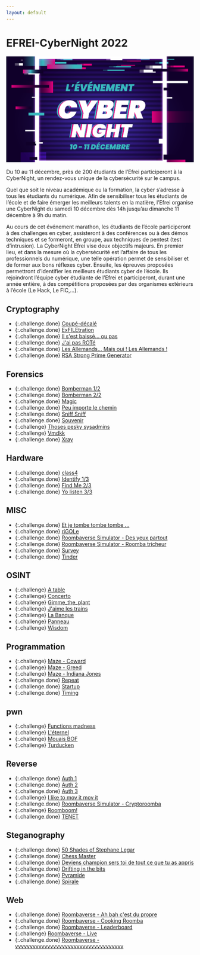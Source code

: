 ```yaml
---
layout: default
---
```


# EFREI-CyberNight 2022

![Affiche](images/affiche.png)

Du 10 au 11 décembre, près de 200 étudiants de l’Efrei participeront à la CyberNight, un rendez-vous unique de la cybersécurité sur le campus.

Quel que soit le niveau académique ou la formation, la cyber s’adresse à tous les étudiants du numérique. Afin de sensibiliser tous les étudiants de l’école et de faire émerger les meilleurs talents en la matière, l’Efrei organise une CyberNight du samedi 10 décembre dès 14h jusqu’au dimanche 11 décembre à 9h du matin.

Au cours de cet événement marathon, les étudiants de l’école participeront à des challenges en cyber, assisteront à des conférences ou à des démos techniques et se formeront, en groupe, aux techniques de pentest (test d’intrusion). La CyberNight Efrei vise deux objectifs majeurs. En premier lieu, et dans la mesure où la cybersécurité est l’affaire de tous les professionnels du numérique, une telle opération permet de sensibiliser et de former aux bons réflexes cyber. Ensuite, les épreuves proposées permettront d’identifier les meilleurs étudiants cyber de l’école. Ils rejoindront l’équipe cyber étudiante de l’Efrei et participeront, durant une année entière, à des compétitions proposées par des organismes extérieurs à l’école (Le Hack, Le FIC,…).

## Cryptography
- {:.challenge.done} [Coupé-décalé](/writeups/CYBN_2022/Cryptography/Coup%C3%A9-d%C3%A9cal%C3%A9/)
- {:.challenge.done} [ExFILEtration](/writeups/CYBN_2022/Cryptography/ExFILEtration/)
- {:.challenge.done} [Il s'est baissé... ou pas](/writeups/CYBN_2022/Cryptography/Il%20s'est%20baiss%C3%A9%20ou%20pas/)
- {:.challenge.done} [J'ai pas ROTé](/writeups/CYBN_2022/Cryptography/J'ai%20pas%20ROT%C3%A9/)
- {:.challenge.done} [Les Allemands... Mais oui ! Les Allemands !](/writeups/CYBN_2022/Cryptography/Les%20Allemands%20Mais%20oui%20!%20%20%20Les%20Allemands%20!/)
- {:.challenge.done} [RSA Strong Prime Generator](/writeups/CYBN_2022/Cryptography/RSA%20Strong%20Prime%20Generator/)


## Forensics
- {:.challenge.done} [Bomberman 1/2](/writeups/CYBN_2022/Forensics/Bomberman%201_2/)
- {:.challenge.done} [Bomberman 2/2](/writeups/CYBN_2022/Forensics/Bomberman%202_2/)
- {:.challenge.done} [Magic](/writeups/CYBN_2022/Forensics/Magic/)
- {:.challenge.done} [Peu importe le chemin](/writeups/CYBN_2022/Forensics/Peu%20importe%20le%20chemin/)
- {:.challenge.done} [Sniff Sniff](/writeups/CYBN_2022/Forensics/Sniff%20Sniff/)
- {:.challenge.done} [Souvenir](/writeups/CYBN_2022/Forensics/Souvenir/)
- {:.challenge} [Thoses pesky sysadmins](/writeups/CYBN_2022/Forensics/thoses%20pesky%20sysadmins/)
- {:.challenge} [Vmdkk](/writeups/CYBN_2022/Forensics/Vmdkk/)
- {:.challenge.done} [Xray](/writeups/CYBN_2022/Forensics/Xray/)

## Hardware
- {:.challenge.done} [class4](/writeups/CYBN_2022/Hardware/class4/)
- {:.challenge.done} [Identify 1/3](/writeups/CYBN_2022/Hardware/Identify%201_3/)
- {:.challenge.done} [Find Me 2/3](/writeups/CYBN_2022/Hardware/Find%20Me%202_3/)
- {:.challenge.done} [Yo listen 3/3](/writeups/CYBN_2022/Hardware/Yo%20listen%203_3/)

## MISC
- {:.challenge.done} [Et je tombe tombe tombe ...](/writeups/CYBN_2022/Misc/Et%20je%20tombe%20tombe%20tombe/)
- {:.challenge.done} [riGOLe](/writeups/CYBN_2022/Misc/riGOLe/)
- {:.challenge.done} [Roombaverse Simulator - Des yeux partout](/writeups/CYBN_2022/Misc/Roombaverse%20Simulator%20-%20Des%20yeux%20partout/)
- {:.challenge.done} [Roombaverse Simulator - Roomba tricheur](/writeups/CYBN_2022/Misc/Roombaverse%20Simulator%20-%20Roomba%20tricheur/)
- {:.challenge.done} [Survey](/writeups/CYBN_2022/Misc/Survey/)
- {:.challenge.done} [Tinder](/writeups/CYBN_2022/Misc/Tinder/)

## OSINT
- {:.challenge} [A table](/writeups/CYBN_2022/Osint/A%20table/)
- {:.challenge} [Concerto](/writeups/CYBN_2022/Osint/Concerto/)
- {:.challenge} [Gimme_the_plant](/writeups/CYBN_2022/Osint/Gimme_the_plant/)
- {:.challenge} [J'aime les trains](/writeups/CYBN_2022/Osint/J'aime%20les%20trains/)
- {:.challenge} [La Banque](/writeups/CYBN_2022/Osint/La%20Banque/)
- {:.challenge} [Panneau](/writeups/CYBN_2022/Osint/Panneau/)
- {:.challenge} [Wisdom](/writeups/CYBN_2022/Osint/Wisdom/)

## Programmation
- {:.challenge} [Maze - Coward](/writeups/CYBN_2022/Programmation/Maze%20-%20Coward/)
- {:.challenge} [Maze - Greed](/writeups/CYBN_2022/Programmation/Maze%20-%20Greed/)
- {:.challenge} [Maze - Indiana Jones](/writeups/CYBN_2022/Programmation/Maze%20-%20Indiana%20Jones/)
- {:.challenge.done} [Repeat](/writeups/CYBN_2022/Programmation/Repeat/)
- {:.challenge.done} [Startup](/writeups/CYBN_2022/Programmation/Startup/)
- {:.challenge.done} [Timing](/writeups/CYBN_2022/Programmation/Timing/)

## pwn
- {:.challenge} [Functions madness](/writeups/CYBN_2022/pwn%20-%20Exploitation%20de%20binaires/Functions%20madness/)
- {:.challenge} [L'éternel](/writeups/CYBN_2022/pwn%20-%20Exploitation%20de%20binaires/L'%C3%A9ternel%20ret/)
- {:.challenge} [Mouais BOF](/writeups/CYBN_2022/pwn%20-%20Exploitation%20de%20binaires/Mouais%20BOF/)
- {:.challenge} [Turducken](/writeups/CYBN_2022/pwn%20-%20Exploitation%20de%20binaires/Turducken/)

## Reverse
- {:.challenge.done} [Auth 1](/writeups/CYBN_2022/Reverse/Auth%201/)
- {:.challenge.done} [Auth 2](/writeups/CYBN_2022/Reverse/Auth2/)
- {:.challenge.done} [Auth 3](/writeups/CYBN_2022/Reverse/Auth3/)
- {:.challenge} [I like to mov it mov it](/writeups/CYBN_2022/Reverse/I%20like%20to%20mov%20it%20mov%20it/)
- {:.challenge.done} [Roombaverse Simulator - Cryptoroomba](/writeups/CYBN_2022/Reverse/Roombaverse%20Simulator%20-%20Cryptoroomba/)
- {:.challenge} [Roomboom!](/writeups/CYBN_2022/Reverse/Roomboom!/)
- {:.challenge.done} [TENET](/writeups/CYBN_2022/Reverse/TENET/)

## Steganography
- {:.challenge.done} [50 Shades of Stephane Legar](/writeups/CYBN_2022/Steganography/50%20Shades%20of%20Stephane%20Legar/)
- {:.challenge.done} [Chess Master](/writeups/CYBN_2022/Steganography/Chess%20Master/)
- {:.challenge.done} [Deviens champion sers toi de tout ce que tu as appris](/writeups/CYBN_2022/Steganography/Deviens%20champion%20sers%20toi%20de%20tout%20ce%20que%20tu%20as%20appris/)
- {:.challenge.done} [Drifting in the bits](/writeups/CYBN_2022/Steganography/Drifting%20in%20the%20bits/)
- {:.challenge.done} [Pyramide](/writeups/CYBN_2022/Steganography/Pyramide/)
- {:.challenge.done} [Spirale](/writeups/CYBN_2022/Steganography/Spirale/)

## Web
- {:.challenge.done} [Roombaverse - Ah bah c'est du propre](/writeups/CYBN_2022/Web/Roombaverse%20-%20Ah%20bah%20c'est%20du%20propre/)
- {:.challenge.done} [Roombaverse - Cooking Roomba](/writeups/CYBN_2022/Web/Roombaverse%20-%20Cooking%20Roomba/)
- {:.challenge.done} [Roombaverse - Leaderboard](/writeups/CYBN_2022/Web/Roombaverse%20-%20Leaderboard/)
- {:.challenge} [Roombaverse - Live](/writeups/CYBN_2022/Web/Roombaverse%20-%20Live/)
- {:.challenge.done} [Roombaverse - vvvvvvvvvvvvvvvvvvvvvvvvvvvvvvvvvvvvv](/writeups/CYBN_2022/Web/Roombaverse%20-%20vvvvvvvvvvvvvvvvvvvvvvvvvvvvvvvvvvvvv/)
